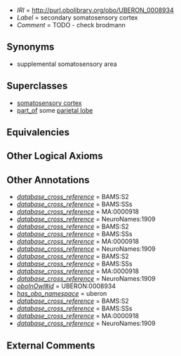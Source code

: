  * *IRI* = http://purl.obolibrary.org/obo/UBERON_0008934
 * *Label* = secondary somatosensory cortex
 * *Comment* = TODO - check brodmann

## Synonyms

 * supplemental somatosensory area

## Superclasses

 * [somatosensory cortex](../../UBERON/30/UBERON_0008930.md)
 * [part_of](../../BFO/50/BFO_0000050.md) some [parietal lobe](../../UBERON/72/UBERON_0001872.md)

## Equivalencies


## Other Logical Axioms


## Other Annotations

 * *[database_cross_reference](../../ef/oboInOwl#hasDbXref.md)* = BAMS:S2
 * *[database_cross_reference](../../ef/oboInOwl#hasDbXref.md)* = BAMS:SSs
 * *[database_cross_reference](../../ef/oboInOwl#hasDbXref.md)* = MA:0000918
 * *[database_cross_reference](../../ef/oboInOwl#hasDbXref.md)* = NeuroNames:1909
 * *[database_cross_reference](../../ef/oboInOwl#hasDbXref.md)* = BAMS:S2
 * *[database_cross_reference](../../ef/oboInOwl#hasDbXref.md)* = BAMS:SSs
 * *[database_cross_reference](../../ef/oboInOwl#hasDbXref.md)* = MA:0000918
 * *[database_cross_reference](../../ef/oboInOwl#hasDbXref.md)* = NeuroNames:1909
 * *[database_cross_reference](../../ef/oboInOwl#hasDbXref.md)* = BAMS:S2
 * *[database_cross_reference](../../ef/oboInOwl#hasDbXref.md)* = BAMS:SSs
 * *[database_cross_reference](../../ef/oboInOwl#hasDbXref.md)* = MA:0000918
 * *[database_cross_reference](../../ef/oboInOwl#hasDbXref.md)* = NeuroNames:1909
 * *[oboInOwl#id](../../id/oboInOwl#id.md)* = UBERON:0008934
 * *[has_obo_namespace](../../ce/oboInOwl#hasOBONamespace.md)* = uberon
 * *[database_cross_reference](../../ef/oboInOwl#hasDbXref.md)* = BAMS:S2
 * *[database_cross_reference](../../ef/oboInOwl#hasDbXref.md)* = BAMS:SSs
 * *[database_cross_reference](../../ef/oboInOwl#hasDbXref.md)* = MA:0000918
 * *[database_cross_reference](../../ef/oboInOwl#hasDbXref.md)* = NeuroNames:1909

## External Comments

